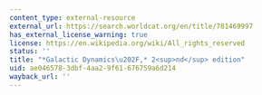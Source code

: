 ```yaml
---
content_type: external-resource
external_url: https://search.worldcat.org/en/title/781469997
has_external_license_warning: true
license: https://en.wikipedia.org/wiki/All_rights_reserved
status: ''
title: "*Galactic Dynamics\u202F,* 2<sup>nd</sup> edition"
uid: ae046578-3dbf-4aa2-9f61-676759a6d214
wayback_url: ''
---
```


